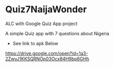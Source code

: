 # Quiz7NaijaWonder


ALC with Google Quiz App project


A simple Quiz app with 7 questions about Nigeria 

- See link to apk Below

https://drive.google.com/open?id=1a3-2ZwvJ1KKSQRNOp03Ocx84H9bp6GHh
